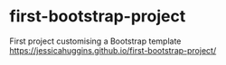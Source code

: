 # first-bootstrap-project
First project customising a Bootstrap template
https://jessicahuggins.github.io/first-bootstrap-project/
